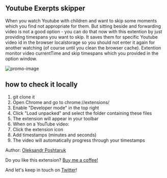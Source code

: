 ## Youtube Exerpts skipper

When you watch Youtube with children and want to skip some moments which you find not appropriate for them. 
But sitting beside and forwarding video is not a good option  - you can do that now with this extention by just providing timespans you want to skip. 
It saves them for specific Youtube video id in the browser localstorage so you should not enter it again for another watching (of course until you clean the browser cache). 
Extention monitor video currentTime and skip timespans which you provided in the option window.

![promo-image](https://github.com/user-attachments/assets/d82f98f6-0469-45ee-808c-c59014c9dc61)


## how to check it locally
1. git clone it
2. Open Chrome and go to chrome://extensions/
3. Enable "Developer mode" in the top right
4. Click "Load unpacked" and select the folder containing these files
5. The extension will appear in your toolbar
6. When on a YouTube video:
7. Click the extension icon
8. Add timestamps (minutes and seconds)
9. The video will automatically progress through your timestamps

Author: [Oleksandr Poshtaruk](https://medium.com/@alexanderposhtaruk)

Do you like this extension? [Buy me a coffee!](https://buymeacoffee.com/nqypxi6)

And let's keep in touch on [Twitter](https://x.com/El_Extremal)!
